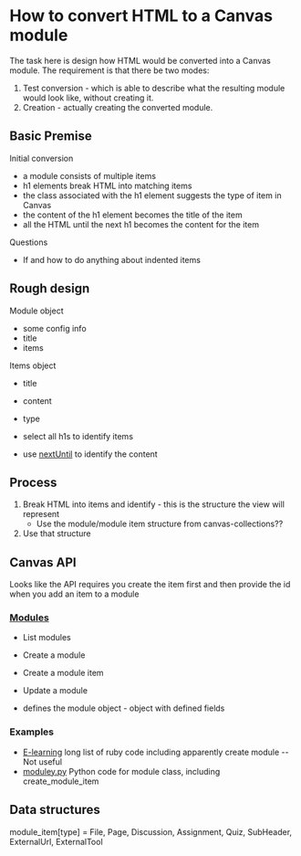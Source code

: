 # How to convert HTML to a Canvas module

The task here is design how HTML would be converted into a Canvas module. The requirement is that there be two modes:

1. Test conversion - which is able to describe what the resulting module would look like, without creating it.
2. Creation - actually creating the converted module.

## Basic Premise

Initial conversion

- a module consists of multiple items
- h1 elements break HTML into matching items
- the class associated with the h1 element suggests the type of item in Canvas
- the content of the h1 element becomes the title of the item 
- all the HTML until the next h1 becomes the content for the item


Questions

- If and how to do anything about indented items


## Rough design

Module object
- some config info
- title
- items

Items object
- title
- content
- type

- select all h1s to identify items
- use [nextUntil](https://vanillajstoolkit.com/helpers/nextuntil/) to identify the content


## Process


1. Break HTML into items and identify - this is the structure the view will represent
    - Use the module/module item structure from canvas-collections??
2. Use that structure

## Canvas API

Looks like the API requires you create the item first and then provide the id when you add an item to a module

### [Modules](https://canvas.instructure.com/doc/api/modules.html)

- List modules 
- Create a module
- Create a module item
- Update a module

- defines the module object - object with defined fields

### Examples

- [E-learning](https://github.com/gqmaguirejr/E-learning) long list of ruby code including apparently create module -- Not useful
- [moduley.py](https://github.com/ucfopen/canvasapi/blob/develop/canvasapi/module.py) Python code for module class, including create_module_item





## Data structures

module_item[type] = File, Page, Discussion, Assignment, Quiz, SubHeader, ExternalUrl, ExternalTool

